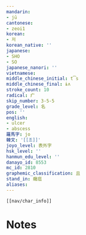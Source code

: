 ```yaml
---
mandarin:
- jū
cantonese:
- zeoi1
korean:
- 저
korean_native: ''
japanese:
- SHO
- SO
japanese_nanori: ''
vietnamese:
middle_chinese_initial: t͡s
middle_chinese_final: ɨʌ
stroke_count: 10
radical: 疒
skip_number: 3-5-5
grade_level: 名
pos: ''
english:
- ulcer
- abscess
羅馬字: jo
韓文: '[[조]]'
joyo_level: 表外字
hsk_level: ''
hanmun_edu_level: ''
danayo_id: 8553
mc_id: 2810
graphemic_classification: 且
stand_in: 癰疽
aliases:
---
```

```meta-bind-embed
[[nav/char_info]]
```

# Notes
